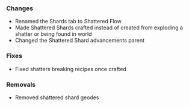 ### Changes
- Renamed the Shards tab to Shattered Flow
- Made Shattered Shards crafted instead of created from exploding a shatter or being found in world
- Changed the Shattered Shard advancements parent

### Fixes
- Fixed shatters breaking recipes once crafted

### Removals
- Removed shattered shard geodes